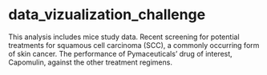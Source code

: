 # data_vizualization_challenge

This analysis includes mice study data. Recent screening for potential treatments for squamous cell carcinoma (SCC), a commonly occurring form of skin cancer. The performance of Pymaceuticals’ drug of interest, Capomulin, against the other treatment regimens.